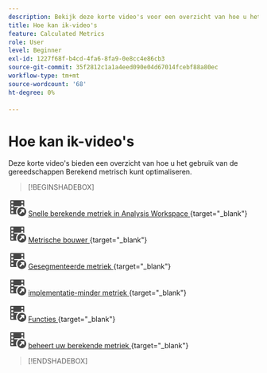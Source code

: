 ```yaml
---
description: Bekijk deze korte video's voor een overzicht van hoe u het gebruik van de berekende meetgegevens kunt optimaliseren.
title: Hoe kan ik-video's
feature: Calculated Metrics
role: User
level: Beginner
exl-id: 1227f68f-b4cd-4fa6-8fa9-0e8cc4e86cb3
source-git-commit: 35f2812c1a1a4eed090e04d67014fcebf88a80ec
workflow-type: tm+mt
source-wordcount: '68'
ht-degree: 0%

---
```


# Hoe kan ik-video&#39;s

Deze korte video&#39;s bieden een overzicht van hoe u het gebruik van de gereedschappen Berekend metrisch kunt optimaliseren.

>[!BEGINSHADEBOX]

![ VideoCheckedOut ](/help/assets/icons/VideoCheckedOut.svg) [ Snelle berekende metriek in Analysis Workspace ](https://experienceleague.adobe.com/docs/analytics-learn/tutorials/components/calculated-metrics/quick-calculated-metrics-in-analysis-workspace.html){target="_blank"}

![ VideoCheckedOut ](/help/assets/icons/VideoCheckedOut.svg) [ Metrische bouwer ](https://experienceleague.adobe.com/docs/analytics-learn/tutorials/components/calculated-metrics/calculated-metrics-metric-builder.html){target="_blank"}

![ VideoCheckedOut ](/help/assets/icons/VideoCheckedOut.svg) [ Gesegmenteerde metriek ](https://experienceleague.adobe.com/docs/analytics-learn/tutorials/components/calculated-metrics/calculated-metrics-segmented-metrics.html){target="_blank"}

![ VideoCheckedOut ](/help/assets/icons/VideoCheckedOut.svg) [ implementatie-minder metriek ](https://experienceleague.adobe.com/docs/analytics-learn/tutorials/components/calculated-metrics/calculated-metrics-implementationless-metrics.html){target="_blank"}

![ VideoCheckedOut ](/help/assets/icons/VideoCheckedOut.svg) [ Functies ](https://experienceleague.adobe.com/docs/analytics-learn/tutorials/components/calculated-metrics/calculated-metrics-functions.html){target="_blank"}

![ VideoCheckedOut ](/help/assets/icons/VideoCheckedOut.svg) [ beheert uw berekende metriek ](https://experienceleague.adobe.com/docs/analytics-learn/tutorials/components/calculated-metrics/manage-your-calculated-metrics.html){target="_blank"}


>[!ENDSHADEBOX]
